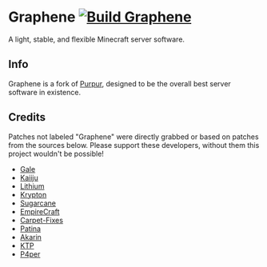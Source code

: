 # Graphene [![Build Graphene](https://github.com/notsatvrn/Graphene/actions/workflows/build.yml/badge.svg)](https://github.com/notsatvrn/Graphene/actions/workflows/build.yml)
A light, stable, and flexible Minecraft server software.

## Info

Graphene is a fork of [Purpur](https://purpurmc.org), designed to be the overall best server software in existence.


## Credits

Patches not labeled "Graphene" were directly grabbed or based on patches from the sources below.
Please support these developers, without them this project wouldn't be possible!

- [Gale](https://github.com/GaleMC/Gale)
- [Kaiiju](https://github.com/KaiijuMC/Kaiiju)
- [Lithium](https://github.com/CaffeineMC/lithium-fabric)
- [Krypton](https://github.com/astei/krypton)
- [Sugarcane](https://github.com/SugarcaneMC/Sugarcane)
- [EmpireCraft](https://github.com/starlis/empirecraft)
- [Carpet-Fixes](https://github.com/fxmorin/carpet-fixes)
- [Patina](https://github.com/PatinaMC/Patina)
- [Akarin](https://github.com/Akarin-project/Akarin)
- [KTP](https://github.com/lynxplay/ktp)
- [P4per](https://github.com/acrylic-style/P4per)
